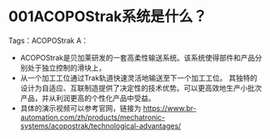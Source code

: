 # 001ACOPOStrak系统是什么？
Tags：ACOPOStrak
A： 
- ACOPOStrak是贝加莱研发的一套高柔性输送系统。该系统使得部件和产品分别处于独立控制的滑块上，
- 从一个加工工位通过Trak轨道快速灵活地输送至下一个加工工位。
其独特的设计为自适应、互联制造提供了决定性的技术优势。可以更高效地生产小批次产品，并从利润更高的个性化产品中受益。
- 具体的演示视频可以参考官网，链接为 https://www.br-automation.com/zh/products/mechatronic-systems/acopostrak/technological-advantages/